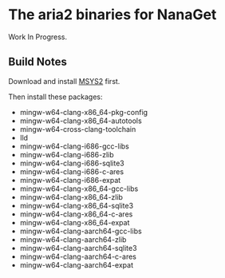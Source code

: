﻿# The aria2 binaries for NanaGet

Work In Progress.

## Build Notes

Download and install [MSYS2](https://www.msys2.org) first.

Then install these packages:

- mingw-w64-clang-x86_64-pkg-config
- mingw-w64-clang-x86_64-autotools
- mingw-w64-cross-clang-toolchain
- lld
- mingw-w64-clang-i686-gcc-libs
- mingw-w64-clang-i686-zlib
- mingw-w64-clang-i686-sqlite3
- mingw-w64-clang-i686-c-ares
- mingw-w64-clang-i686-expat
- mingw-w64-clang-x86_64-gcc-libs
- mingw-w64-clang-x86_64-zlib
- mingw-w64-clang-x86_64-sqlite3
- mingw-w64-clang-x86_64-c-ares
- mingw-w64-clang-x86_64-expat
- mingw-w64-clang-aarch64-gcc-libs
- mingw-w64-clang-aarch64-zlib
- mingw-w64-clang-aarch64-sqlite3
- mingw-w64-clang-aarch64-c-ares
- mingw-w64-clang-aarch64-expat
